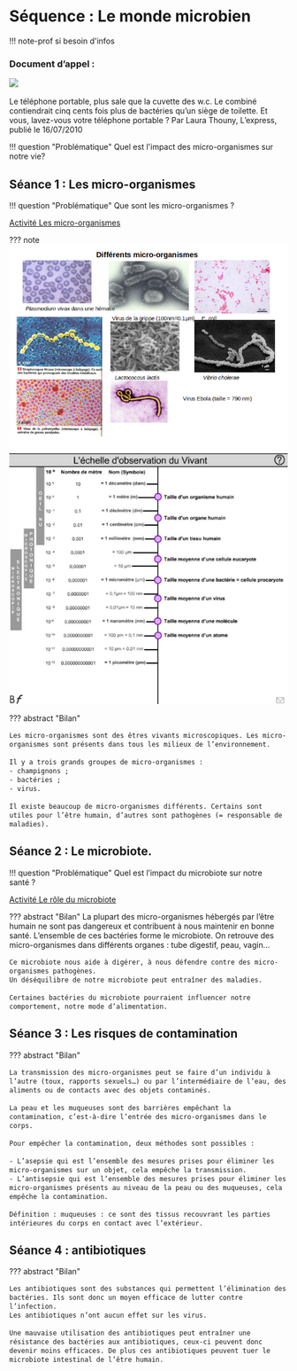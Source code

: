 # Séquence : Le monde microbien

!!! note-prof
    si besoin d'infos

### Document d’appel :

![](pictures/articleNbBactéries.png)

Le téléphone portable, plus sale que la cuvette des w.c.
Le combiné contiendrait cinq cents fois plus de bactéries qu’un siège de toilette. Et vous, lavez-vous votre téléphone portable ?
Par Laura Thouny, L’express, publié le 16/07/2010 

!!! question "Problématique"
    Quel est l'impact des micro-organismes sur notre vie?
    


## Séance 1 : Les micro-organismes

!!! question "Problématique"
    Que sont les micro-organismes ?

[Activité Les micro-organismes](../microbes)


??? note 
    ![](pictures/photoMicrobes.png)
    ![](pictures/echelleVivant.png)

??? abstract "Bilan"

    Les micro-organismes sont des êtres vivants microscopiques. Les micro-organismes sont présents dans tous les milieux de l’environnement. 

    Il y a trois grands groupes de micro-organismes :
    - champignons ;
    - bactéries ;
    - virus.

    Il existe beaucoup de micro-organismes différents. Certains sont utiles pour l’être humain, d’autres sont pathogènes (= responsable de maladies). 




## Séance 2 : Le  microbiote.

!!! question "Problématique"
    Quel est l’impact du microbiote sur notre santé ?

[Activité Le rôle du microbiote](../microbiote)




??? abstract "Bilan"
    La plupart des micro-organismes hébergés par l’être humain ne sont pas dangereux et contribuent à nous maintenir en bonne santé. L’ensemble de ces bactéries forme le microbiote.
    On retrouve des micro-organismes dans différents organes : tube digestif, peau, vagin…

    Ce microbiote nous aide à digérer, à nous défendre contre des micro-organismes pathogènes.
    Un déséquilibre de notre microbiote peut entraîner des maladies.

    Certaines bactéries du microbiote pourraient influencer notre comportement, notre mode d’alimentation.

## Séance 3 : Les risques de contamination


??? abstract "Bilan"

    La transmission des micro-organismes peut se faire d’un individu à l’autre (toux, rapports sexuels…) ou par l’intermédiaire de l’eau, des aliments ou de contacts avec des objets contaminés.

    La peau et les muqueuses sont des barrières empêchant la contamination, c’est-à-dire l’entrée des micro-organismes dans le corps.

    Pour empêcher la contamination, deux méthodes sont possibles :
    
    - L’asepsie qui est l’ensemble des mesures prises pour éliminer les micro-organismes sur un objet, cela empêche la transmission.
    - L’antisepsie qui est l’ensemble des mesures prises pour éliminer les micro-organismes présents au niveau de la peau ou des muqueuses, cela empêche la contamination.

    Définition : muqueuses : ce sont des tissus recouvrant les parties intérieures du corps en contact avec l’extérieur.

## Séance 4 :    antibiotiques

??? abstract "Bilan"

    Les antibiotiques sont des substances qui permettent l’élimination des bactéries. Ils sont donc un moyen efficace de lutter contre l’infection.
    Les antibiotiques n’ont aucun effet sur les virus.
    
    Une mauvaise utilisation des antibiotiques peut entraîner une résistance des bactéries aux antibiotiques, ceux-ci peuvent donc devenir moins efficaces. De plus ces antibiotiques peuvent tuer le microbiote intestinal de l’être humain.